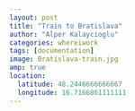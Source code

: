 ```yaml
---
layout: post
title: "Train to Bratislava"
author: "Alper Kalaycioglu"
categories: whereiwork
tags: [documentation]
image: Bratislava-train.jpg
amp: true
location:
  latitude: 48.2446666666667
  longitude: 16.7166861111111
---
```

